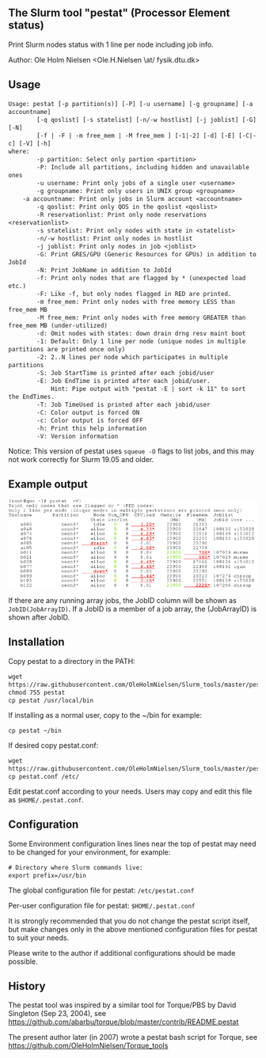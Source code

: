 The Slurm tool "pestat" (Processor Element status)
--------------------------------------------------

Print Slurm nodes status with 1 line per node including job info.

Author: Ole Holm Nielsen <Ole.H.Nielsen \at/ fysik.dtu.dk>

Usage
-----

```
Usage: pestat [-p partition(s)] [-P] [-u username] [-g groupname] [-a accountname]
        [-q qoslist] [-s statelist] [-n/-w hostlist] [-j joblist] [-G] [-N]
        [-f | -F | -m free_mem | -M free_mem ] [-1|-2] [-d] [-E] [-C|-c] [-V] [-h]
where:
        -p partition: Select only partion <partition>
        -P: Include all partitions, including hidden and unavailable ones
        -u username: Print only jobs of a single user <username>
        -g groupname: Print only users in UNIX group <groupname>
	-a accountname: Print only jobs in Slurm account <accountname>
        -q qoslist: Print only QOS in the qoslist <qoslist>
        -R reservationlist: Print only node reservations <reservationlist>
        -s statelist: Print only nodes with state in <statelist>
        -n/-w hostlist: Print only nodes in hostlist
        -j joblist: Print only nodes in job <joblist>
        -G: Print GRES/GPU (Generic Resources for GPUs) in addition to JobId
        -N: Print JobName in addition to JobId
        -f: Print only nodes that are flagged by * (unexpected load etc.)
        -F: Like -f, but only nodes flagged in RED are printed.
        -m free_mem: Print only nodes with free memory LESS than free_mem MB
        -M free_mem: Print only nodes with free memory GREATER than free_mem MB (under-utilized)
        -d: Omit nodes with states: down drain drng resv maint boot
        -1: Default: Only 1 line per node (unique nodes in multiple partitions are printed once only)
        -2: 2..N lines per node which participates in multiple partitions
        -S: Job StartTime is printed after each jobid/user
        -E: Job EndTime is printed after each jobid/user.
            Hint: Pipe output with "pestat -E | sort -k 11" to sort the EndTimes.
        -T: Job TimeUsed is printed after each jobid/user
        -C: Color output is forced ON
        -c: Color output is forced OFF
        -h: Print this help information
        -V: Version information
```

Notice: This version of pestat uses ```squeue -O``` flags to list jobs, and this may not work correctly for Slurm 19.05 and older.

Example output
--------------

![pestat example](pestat-example.png)

If there are any running array jobs, the JobID column will be shown as ```JobID(JobArrayID)```.
If a JobID is a member of a job array, the (JobArrayID) is shown after JobID.

Installation
------------

Copy pestat to a directory in the PATH:

```
wget https://raw.githubusercontent.com/OleHolmNielsen/Slurm_tools/master/pestat/pestat
chmod 755 pestat
cp pestat /usr/local/bin
```

If installing as a normal user, copy to the ~/bin for example:

```
cp pestat ~/bin
```

If desired copy pestat.conf:

```
wget https://raw.githubusercontent.com/OleHolmNielsen/Slurm_tools/master/pestat/pestat.conf
cp pestat.conf /etc/
```

Edit pestat.conf according to your needs.
Users may copy and edit this file as ```$HOME/.pestat.conf```.

Configuration
-------------

Some Environment configuration lines lines near the top of pestat may need to be changed for your environment, for example:

```
# Directory where Slurm commands live:
export prefix=/usr/bin
```

The global configuration file for pestat: ```/etc/pestat.conf```

Per-user configuration file for pestat: ```$HOME/.pestat.conf```

It is strongly recommended that you do not change the pestat script itself,
but make changes only in the above mentioned configuration files for pestat
to suit your needs.

Please write to the author if additional configurations should be made possible.

History
-------

The pestat tool was inspired by a similar tool for Torque/PBS by David Singleton (Sep 23, 2004),
see https://github.com/abarbu/torque/blob/master/contrib/README.pestat

The present author later (in 2007) wrote a pestat bash script for Torque, see https://github.com/OleHolmNielsen/Torque_tools

